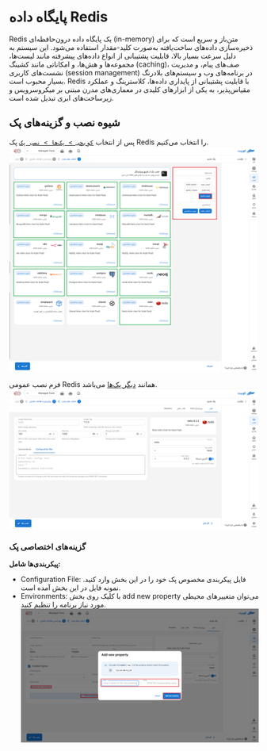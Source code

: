 # پایگاه داده Redis

Redis یک پایگاه داده درون‌حافظه‌ای (in-memory) متن‌باز و سریع است که برای ذخیره‌سازی داده‌های ساخت‌یافته به‌صورت کلید-مقدار استفاده می‌شود. این سیستم به دلیل سرعت بسیار بالا، قابلیت پشتیبانی از انواع داده‌های پیشرفته مانند لیست‌ها، مجموعه‌ها و هش‌ها، و امکاناتی مانند کشینگ (caching)، صف‌های پیام، و مدیریت نشست‌های کاربری (session management) در برنامه‌های وب و سیستم‌های بلادرنگ بسیار محبوب است. Redis با قابلیت پشتیبانی از پایداری داده‌ها، کلاسترینگ و عملکرد مقیاس‌پذیر، به یکی از ابزارهای کلیدی در معماری‌های مدرن مبتنی بر میکروسرویس و زیرساخت‌های ابری تبدیل شده است.

## شیوه نصب و گزینه‌های پک

پس از انتخاب [`کوبچی > پک‌‌ها > نصب پک`](../../kubchi/getting-started) پک Redis را انتخاب می‌کنیم.
![Packs: pack install](img/pack-install-list.png)

فرم نصب عمومی Redis همانند [دیگر پک‌‌ها](../../kubchi/getting-started) می‌باشد.
![Packs: pack install](img/pack-install-redis-form-config.png)

### گزینه‌های اختصاصی پک

**پیکربندی‌‌‌‌‌‌‌‌ها شامل:**

- Configuration File: فایل پیکربندی مخصوص پک خود را در این بخش وارد کنید. نمونه فایل در این بخش آمده است.
- Environments: با کلیک روی بخش add new property می‌توان متغییرهای محیطی مورد نیاز برنامه را تنظیم کنید.
  ![Packs: pack install](img/pack-install-form-environment-vars.png)
